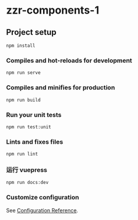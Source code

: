# zzr-components-1

## Project setup
```
npm install
```

### Compiles and hot-reloads for development
```
npm run serve
```

### Compiles and minifies for production
```
npm run build
```

### Run your unit tests
```
npm run test:unit
```

### Lints and fixes files
```
npm run lint
```
### 运行 vuepress
```
npm run docs:dev
```

### Customize configuration
See [Configuration Reference](https://cli.vuejs.org/config/).
